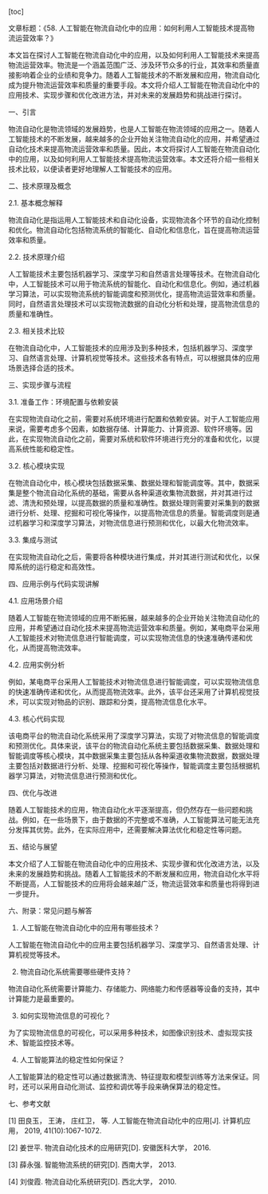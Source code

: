 
[toc]                    
                
                
文章标题：《58. 人工智能在物流自动化中的应用：如何利用人工智能技术提高物流运营效率？》

本文旨在探讨人工智能在物流自动化中的应用，以及如何利用人工智能技术来提高物流运营效率。物流是一个涵盖范围广泛、涉及环节众多的行业，其效率和质量直接影响着企业的业绩和竞争力。随着人工智能技术的不断发展和应用，物流自动化成为提升物流运营效率和质量的重要手段。本文将介绍人工智能在物流自动化中的应用技术、实现步骤和优化改进方法，并对未来的发展趋势和挑战进行探讨。

一、引言

物流自动化是物流领域的发展趋势，也是人工智能在物流领域的应用之一。随着人工智能技术的不断发展，越来越多的企业开始关注物流自动化的应用，并希望通过自动化技术来提高物流运营效率和质量。因此，本文将探讨人工智能在物流自动化中的应用，以及如何利用人工智能技术提高物流运营效率。本文还将介绍一些相关技术比较，以便读者更好地理解人工智能技术的应用。

二、技术原理及概念

2.1. 基本概念解释

物流自动化是指运用人工智能技术和自动化设备，实现物流各个环节的自动化控制和优化。物流自动化包括物流系统的智能化、自动化和信息化，旨在提高物流运营效率和质量。

2.2. 技术原理介绍

人工智能技术主要包括机器学习、深度学习和自然语言处理等技术。在物流自动化中，人工智能技术可以用于物流系统的智能化、自动化和信息化。例如，通过机器学习算法，可以实现物流系统的智能调度和预测优化，提高物流运营效率和质量。同时，自然语言处理技术可以实现物流数据的自动化分析和处理，提高物流信息的质量和准确性。

2.3. 相关技术比较

在物流自动化中，人工智能技术的应用涉及到多种技术，包括机器学习、深度学习、自然语言处理、计算机视觉等技术。这些技术各有特点，可以根据具体的应用场景选择合适的技术。

三、实现步骤与流程

3.1. 准备工作：环境配置与依赖安装

在实现物流自动化之前，需要对系统环境进行配置和依赖安装。对于人工智能应用来说，需要考虑多个因素，如数据存储、计算能力、计算资源、软件环境等。因此，在实现物流自动化之前，需要对系统和软件环境进行充分的准备和优化，以提高系统性能和稳定性。

3.2. 核心模块实现

在物流自动化中，核心模块包括数据采集、数据处理和智能调度等。其中，数据采集是整个物流自动化系统的基础，需要从各种渠道收集物流数据，并对其进行过滤、清洗和预处理，以提高数据的质量和准确性。数据处理则需要对采集到的数据进行分析、处理、挖掘和可视化等操作，以提高物流信息的质量。智能调度则是通过机器学习和深度学习算法，对物流信息进行预测和优化，以最大化物流效率。

3.3. 集成与测试

在实现物流自动化之后，需要将各种模块进行集成，并对其进行测试和优化，以保障系统的运行稳定和高效性。

四、应用示例与代码实现讲解

4.1. 应用场景介绍

随着人工智能在物流领域的应用不断拓展，越来越多的企业开始关注物流自动化的应用，并希望通过自动化技术来提高物流运营效率和质量。例如，某电商平台采用人工智能技术对物流信息进行智能调度，可以实现物流信息的快速准确传递和优化，从而提高物流效率。

4.2. 应用实例分析

例如，某电商平台采用人工智能技术对物流信息进行智能调度，可以实现物流信息的快速准确传递和优化，从而提高物流效率。此外，该平台还采用了计算机视觉技术，可以实现对物品的识别、跟踪和分类，提高物流信息化水平。

4.3. 核心代码实现

该电商平台的物流自动化系统采用了深度学习算法，实现了对物流信息的智能调度和预测优化。具体来说，该平台的物流自动化系统主要包括数据采集、数据处理和智能调度等核心模块，其中数据采集主要包括从各种渠道收集物流数据，数据处理主要包括对数据进行分析、处理、挖掘和可视化等操作，智能调度主要包括根据机器学习算法，对物流信息进行预测和优化。

四、优化与改进

随着人工智能技术的应用，物流自动化水平逐渐提高，但仍然存在一些问题和挑战。例如，在一些场景下，由于数据的不完整或不准确，人工智能算法可能无法充分发挥其优势。此外，在实际应用中，还需要解决算法优化和稳定性等问题。

五、结论与展望

本文介绍了人工智能在物流自动化中的应用技术、实现步骤和优化改进方法，以及未来的发展趋势和挑战。随着人工智能技术的不断发展和应用，物流自动化水平将不断提高，人工智能技术的应用将会越来越广泛，物流运营效率和质量也将得到进一步提升。

六、附录：常见问题与解答

1. 人工智能在物流自动化中的应用有哪些技术？

人工智能在物流自动化中的应用主要包括机器学习、深度学习、自然语言处理、计算机视觉等技术。

2. 物流自动化系统需要哪些硬件支持？

物流自动化系统需要计算能力、存储能力、网络能力和传感器等设备的支持，其中计算能力是最重要的。

3. 如何实现物流信息的可视化？

为了实现物流信息的可视化，可以采用多种技术，如图像识别技术、虚拟现实技术、智能监控技术等。

4. 人工智能算法的稳定性如何保证？

人工智能算法的稳定性可以通过数据清洗、特征提取和模型训练等方法来保证。同时，还可以采用自动化测试、监控和调优等手段来确保算法的稳定性。

七、参考文献

[1] 田良玉， 王涛， 庄红卫， 等. 人工智能在物流自动化中的应用[J]. 计算机应用， 2019, 41(10):1067-1072.

[2] 姜世平. 物流自动化技术的应用研究[D]. 安徽医科大学， 2016.

[3] 薛永强. 智能物流系统的研究[D]. 西南大学， 2013.

[4] 刘俊霞. 物流自动化系统研究[D]. 西北大学， 2010.

